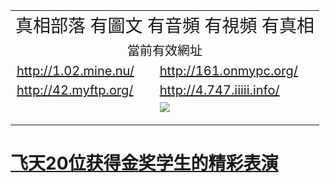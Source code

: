 
<table width="90%" style="back-ground:lightblue">
  <tr>
    <td colspan="2" align="center"><span style="font-size:28px">真相部落  有圖文 有音頻 有視頻 有真相</span></td>
  </tr>
   <tr>
    <td colspan="2"  align="center"><span style="font-size:20px">當前有效網址</span></td>
  </tr>
  <tr style="font-size:20px;">
    <td><a href="http://1.02.mine.nu/">http://1.02.mine.nu/</a></td>
    <td><a href="http://161.onmypc.org/">http://161.onmypc.org/</a></td>
  </tr>
  <tr style="font-size:20px;">
    <td><a href="http://42.myftp.org/">http://42.myftp.org/</a></td>
    <td><a href="http://4.747.iiiii.info/">http://4.747.iiiii.info/</a></td>
  </tr> 
   <tr>
    <td colspan="2"  align="center"><a href="http://4.747.iiiii.info/zx/" target="_blank">
    <img src="http://4.747.iiiii.info/pic/2016/11/p7829911a215010452.jpg"><br>

  </a></td>

</table>

#        [飞天20位获得金奖学生的精彩表演](http://4.747.iiiii.info/zx/)




